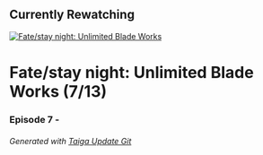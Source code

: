 ﻿
## Currently Rewatching

[![Fate/stay night: Unlimited Blade Works](https://s4.anilist.co/file/anilistcdn/media/anime/cover/medium/nx19603-pc0lrFinBpTg.jpg)](https://anilist.co/anime/19603)

# Fate/stay night: Unlimited Blade Works (7/13)

### Episode 7 - 

###### *Generated with [Taiga Update Git](https://github.com/nike4613/taiga-update-git)*